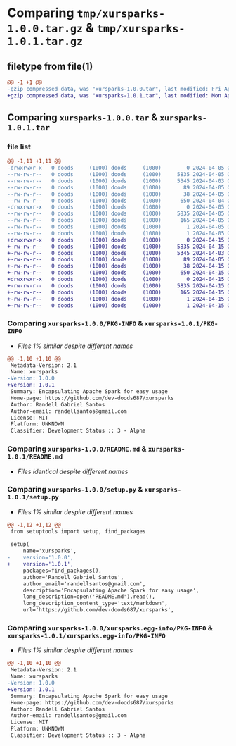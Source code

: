# Comparing `tmp/xursparks-1.0.0.tar.gz` & `tmp/xursparks-1.0.1.tar.gz`

## filetype from file(1)

```diff
@@ -1 +1 @@
-gzip compressed data, was "xursparks-1.0.0.tar", last modified: Fri Apr  5 03:32:33 2024, max compression
+gzip compressed data, was "xursparks-1.0.1.tar", last modified: Mon Apr 15 03:32:33 2024, max compression
```

## Comparing `xursparks-1.0.0.tar` & `xursparks-1.0.1.tar`

### file list

```diff
@@ -1,11 +1,11 @@
-drwxrwxr-x   0 doods     (1000) doods     (1000)        0 2024-04-05 03:32:33.946526 xursparks-1.0.0/
--rw-rw-r--   0 doods     (1000) doods     (1000)     5835 2024-04-05 03:32:33.946526 xursparks-1.0.0/PKG-INFO
--rw-rw-r--   0 doods     (1000) doods     (1000)     5345 2024-04-03 04:21:12.000000 xursparks-1.0.0/README.md
--rw-rw-r--   0 doods     (1000) doods     (1000)       89 2024-04-05 01:26:52.000000 xursparks-1.0.0/pyproject.toml
--rw-rw-r--   0 doods     (1000) doods     (1000)       38 2024-04-05 03:32:33.946526 xursparks-1.0.0/setup.cfg
--rw-rw-r--   0 doods     (1000) doods     (1000)      650 2024-04-04 06:07:48.000000 xursparks-1.0.0/setup.py
-drwxrwxr-x   0 doods     (1000) doods     (1000)        0 2024-04-05 03:32:33.946526 xursparks-1.0.0/xursparks.egg-info/
--rw-rw-r--   0 doods     (1000) doods     (1000)     5835 2024-04-05 03:32:33.000000 xursparks-1.0.0/xursparks.egg-info/PKG-INFO
--rw-rw-r--   0 doods     (1000) doods     (1000)      165 2024-04-05 03:32:33.000000 xursparks-1.0.0/xursparks.egg-info/SOURCES.txt
--rw-rw-r--   0 doods     (1000) doods     (1000)        1 2024-04-05 03:32:33.000000 xursparks-1.0.0/xursparks.egg-info/dependency_links.txt
--rw-rw-r--   0 doods     (1000) doods     (1000)        1 2024-04-05 03:32:33.000000 xursparks-1.0.0/xursparks.egg-info/top_level.txt
+drwxrwxr-x   0 doods     (1000) doods     (1000)        0 2024-04-15 03:32:33.069271 xursparks-1.0.1/
+-rw-rw-r--   0 doods     (1000) doods     (1000)     5835 2024-04-15 03:32:33.069271 xursparks-1.0.1/PKG-INFO
+-rw-rw-r--   0 doods     (1000) doods     (1000)     5345 2024-04-03 04:21:12.000000 xursparks-1.0.1/README.md
+-rw-rw-r--   0 doods     (1000) doods     (1000)       89 2024-04-05 01:26:52.000000 xursparks-1.0.1/pyproject.toml
+-rw-rw-r--   0 doods     (1000) doods     (1000)       38 2024-04-15 03:32:33.069271 xursparks-1.0.1/setup.cfg
+-rw-rw-r--   0 doods     (1000) doods     (1000)      650 2024-04-15 03:28:38.000000 xursparks-1.0.1/setup.py
+drwxrwxr-x   0 doods     (1000) doods     (1000)        0 2024-04-15 03:32:33.069271 xursparks-1.0.1/xursparks.egg-info/
+-rw-rw-r--   0 doods     (1000) doods     (1000)     5835 2024-04-15 03:32:33.000000 xursparks-1.0.1/xursparks.egg-info/PKG-INFO
+-rw-rw-r--   0 doods     (1000) doods     (1000)      165 2024-04-15 03:32:33.000000 xursparks-1.0.1/xursparks.egg-info/SOURCES.txt
+-rw-rw-r--   0 doods     (1000) doods     (1000)        1 2024-04-15 03:32:33.000000 xursparks-1.0.1/xursparks.egg-info/dependency_links.txt
+-rw-rw-r--   0 doods     (1000) doods     (1000)        1 2024-04-15 03:32:33.000000 xursparks-1.0.1/xursparks.egg-info/top_level.txt
```

### Comparing `xursparks-1.0.0/PKG-INFO` & `xursparks-1.0.1/PKG-INFO`

 * *Files 1% similar despite different names*

```diff
@@ -1,10 +1,10 @@
 Metadata-Version: 2.1
 Name: xursparks
-Version: 1.0.0
+Version: 1.0.1
 Summary: Encapsulating Apache Spark for easy usage
 Home-page: https://github.com/dev-doods687/xursparks
 Author: Randell Gabriel Santos
 Author-email: randellsantos@gmail.com
 License: MIT
 Platform: UNKNOWN
 Classifier: Development Status :: 3 - Alpha
```

### Comparing `xursparks-1.0.0/README.md` & `xursparks-1.0.1/README.md`

 * *Files identical despite different names*

### Comparing `xursparks-1.0.0/setup.py` & `xursparks-1.0.1/setup.py`

 * *Files 1% similar despite different names*

```diff
@@ -1,12 +1,12 @@
 from setuptools import setup, find_packages
 
 setup(
     name='xursparks',
-    version='1.0.0',
+    version='1.0.1',
     packages=find_packages(),
     author='Randell Gabriel Santos',
     author_email='randellsantos@gmail.com',
     description='Encapsulating Apache Spark for easy usage',
     long_description=open('README.md').read(),
     long_description_content_type='text/markdown',
     url='https://github.com/dev-doods687/xursparks',
```

### Comparing `xursparks-1.0.0/xursparks.egg-info/PKG-INFO` & `xursparks-1.0.1/xursparks.egg-info/PKG-INFO`

 * *Files 1% similar despite different names*

```diff
@@ -1,10 +1,10 @@
 Metadata-Version: 2.1
 Name: xursparks
-Version: 1.0.0
+Version: 1.0.1
 Summary: Encapsulating Apache Spark for easy usage
 Home-page: https://github.com/dev-doods687/xursparks
 Author: Randell Gabriel Santos
 Author-email: randellsantos@gmail.com
 License: MIT
 Platform: UNKNOWN
 Classifier: Development Status :: 3 - Alpha
```

